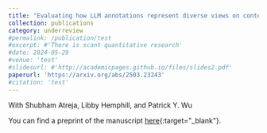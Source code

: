 ```yaml
---
title: "Evaluating how LLM annotations represent diverse views on contentious topics"
collection: publications
category: underreview
#permalink: /publication/test
#excerpt: #'There is scant quantitative research'
#date: 2024-05-29
#venue: 'test'
#slidesurl: #'http://academicpages.github.io/files/slides2.pdf'
paperurl: 'https://arxiv.org/abs/2503.23243'
#citation: 'test'
---
```


With Shubham Atreja, Libby Hemphill, and Patrick Y. Wu

You can find a preprint of the manuscript [here](https://arxiv.org/abs/2503.23243){:target="_blank"}.